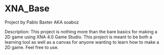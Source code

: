 XNA_Base
========
Project by Pablo Baxter
AKA soaboz

Description:
This project is nothing more than the bare basics for making a 2D game using XNA 4.0 Game Studio.  This project is meant to be both a learning tool as well as a canvas for anyone wanting to learn how to make a 2D game.  Feel free to use.
